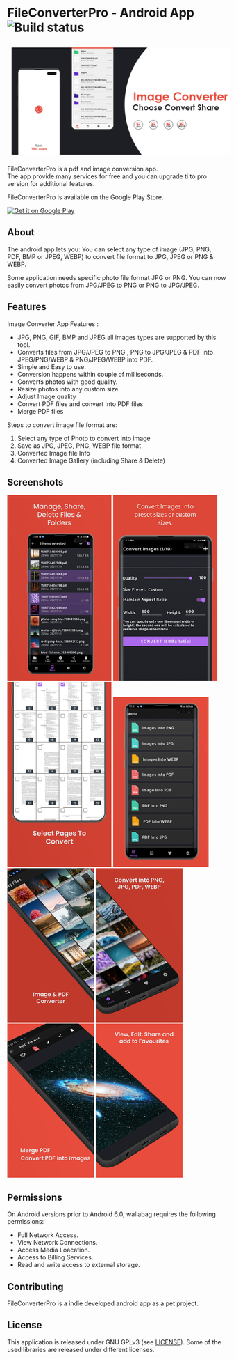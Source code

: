 # FileConverterPro - Android App ![Build status](https://github.com/wallabag/android-app/workflows/CI/badge.svg?branch=master)

<img src="/screenshots/app_banner.jpg" align="center"
 hspace="10" vspace="10">

FileConverterPro is a pdf and image conversion app.  
The app provide many services for free and you can upgrade ti to pro version for additional features.  

FileConverterPro is available on the Google Play Store.

<p align="left">
<a href="https://play.google.com/store/apps/details?id=com.yuwin.fileconverterpro">
    <img alt="Get it on Google Play"
        height="80"
        src="https://play.google.com/intl/en_us/badges/images/generic/en_badge_web_generic.png" />
</a>  
</p>

## About

The android app lets you:
You can select any type of image (JPG, PNG, PDF, BMP or JPEG, WEBP) to convert file format to JPG, JPEG or PNG & WEBP.

Some application needs specific photo file format JPG or PNG. You can now easily convert photos from JPG/JPEG to PNG or PNG to JPG/JPEG.

## Features

Image Converter App Features :
- JPG, PNG, GIF, BMP and JPEG all images types are supported by this tool.
- Converts files from JPG/JPEG to PNG , PNG to JPG/JPEG & PDF into JPEG/PNG/WEBP & PNG/JPEG/WEBP into PDF.
- Simple and Easy to use.
- Conversion happens within couple of milliseconds.
- Converts photos with good quality.
- Resize photos into any custom size
- Adjust Image quality
- Convert PDF files and convert into PDF files
- Merge PDF files

Steps to convert image file format are:

1) Select any type of Photo to convert into image
2) Save as JPG, JPEG, PNG, WEBP file format
3) Converted Image file Info
4) Converted Image Gallery (including Share & Delete)

## Screenshots

<img src="/screenshots/1.png" width="240"> <img src="/screenshots/2.png" width="240"> <img src="/screenshots/3.png" width="240"> <img src="/screenshots/4.png" width="220"> 
<img src="/screenshots/5.png" width="200"> <img src="/screenshots/6.png" width="200"> <img src="/screenshots/7.png" width="200"> <img src="/screenshots/8.png" width="200">

## Permissions

On Android versions prior to Android 6.0, wallabag requires the following permissions:
- Full Network Access.
- View Network Connections.
- Access Media Loacation.
- Access to Billing Services.
- Read and write access to external storage.


## Contributing

FileConverterPro is a indie developed android app as a pet project.

## License

This application is released under GNU GPLv3 (see [LICENSE](LICENSE)).
Some of the used libraries are released under different licenses.
